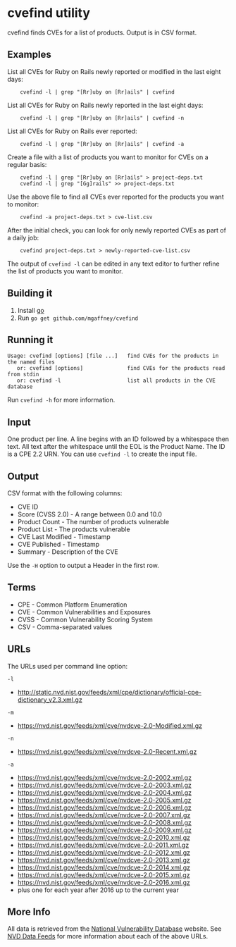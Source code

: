 # cvefind utility

cvefind finds CVEs for a list of products. Output is in CSV format.

## Examples

List all CVEs for Ruby on Rails newly reported or modified in the last eight days:
```
	cvefind -l | grep "[Rr]uby on [Rr]ails" | cvefind
```

List all CVEs for Ruby on Rails newly reported in the last eight days:
```
	cvefind -l | grep "[Rr]uby on [Rr]ails" | cvefind -n
```

List all CVEs for Ruby on Rails ever reported:
```
	cvefind -l | grep "[Rr]uby on [Rr]ails" | cvefind -a
```

Create a file with a list of products you want to monitor for CVEs on a
regular basis:
```
	cvefind -l | grep "[Rr]uby on [Rr]ails" > project-deps.txt
	cvefind -l | grep "[Gg]rails" >> project-deps.txt
```

Use the above file to find all CVEs ever reported for the products you
want to monitor:
```
	cvefind -a project-deps.txt > cve-list.csv
```

After the initial check, you can look for only newly reported CVEs as
part of a daily job:
```
	cvefind project-deps.txt > newly-reported-cve-list.csv
```

The output of `cvefind -l` can be edited in any text editor to further
refine the list of products you want to monitor.

## Building it

1. Install [go](http://golang.org/doc/install)
2. Run `go get github.com/mgaffney/cvefind`

## Running it

```
Usage: cvefind [options] [file ...]   find CVEs for the products in the named files
   or: cvefind [options]              find CVEs for the products read from stdin
   or: cvefind -l                     list all products in the CVE database
```

Run `cvefind -h` for more information.

## Input

One product per line. A line begins with an ID followed by a whitespace
then text. All text after the whitespace until the EOL is the Product
Name. The ID is a CPE 2.2 URN. You can use `cvefind -l` to create the
input file.

## Output

CSV format with the following columns:
 * CVE ID
 * Score (CVSS 2.0) - A range between 0.0 and 10.0
 * Product Count - The number of products vulnerable
 * Product List - The products vulnerable
 * CVE Last Modified - Timestamp
 * CVE Published - Timestamp
 * Summary - Description of the CVE

Use the `-H` option to output a Header in the first row.

## Terms

* CPE  - Common Platform Enumeration
* CVE  - Common Vulnerabilities and Exposures
* CVSS - Common Vulnerability Scoring System
* CSV  - Comma-separated values

## URLs

The URLs used per command line option:

`-l`
* http://static.nvd.nist.gov/feeds/xml/cpe/dictionary/official-cpe-dictionary_v2.3.xml.gz

`-m`
* https://nvd.nist.gov/feeds/xml/cve/nvdcve-2.0-Modified.xml.gz

`-n`
* https://nvd.nist.gov/feeds/xml/cve/nvdcve-2.0-Recent.xml.gz

`-a`
* https://nvd.nist.gov/feeds/xml/cve/nvdcve-2.0-2002.xml.gz
* https://nvd.nist.gov/feeds/xml/cve/nvdcve-2.0-2003.xml.gz
* https://nvd.nist.gov/feeds/xml/cve/nvdcve-2.0-2004.xml.gz
* https://nvd.nist.gov/feeds/xml/cve/nvdcve-2.0-2005.xml.gz
* https://nvd.nist.gov/feeds/xml/cve/nvdcve-2.0-2006.xml.gz
* https://nvd.nist.gov/feeds/xml/cve/nvdcve-2.0-2007.xml.gz
* https://nvd.nist.gov/feeds/xml/cve/nvdcve-2.0-2008.xml.gz
* https://nvd.nist.gov/feeds/xml/cve/nvdcve-2.0-2009.xml.gz
* https://nvd.nist.gov/feeds/xml/cve/nvdcve-2.0-2010.xml.gz
* https://nvd.nist.gov/feeds/xml/cve/nvdcve-2.0-2011.xml.gz
* https://nvd.nist.gov/feeds/xml/cve/nvdcve-2.0-2012.xml.gz
* https://nvd.nist.gov/feeds/xml/cve/nvdcve-2.0-2013.xml.gz
* https://nvd.nist.gov/feeds/xml/cve/nvdcve-2.0-2014.xml.gz
* https://nvd.nist.gov/feeds/xml/cve/nvdcve-2.0-2015.xml.gz
* https://nvd.nist.gov/feeds/xml/cve/nvdcve-2.0-2016.xml.gz
* plus one for each year after 2016 up to the current year

## More Info

All data is retrieved from the [National Vulnerability
Database](https://nvd.nist.gov) website.  See [NVD Data
Feeds](https://nvd.nist.gov/download.cfm) for more information about
each of the above URLs.

